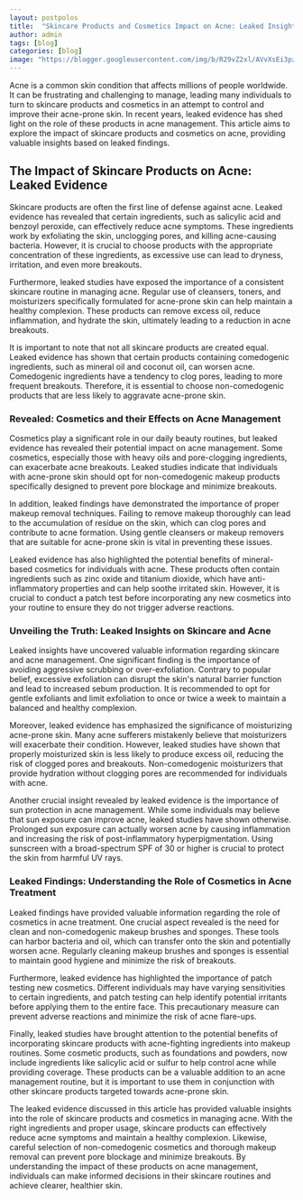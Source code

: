 ```yaml
---
layout: postpolos
title:  "Skincare Products and Cosmetics Impact on Acne: Leaked Insights"
author: admin
tags: [blog]
categories: [blog]
image: "https://blogger.googleusercontent.com/img/b/R29vZ2xl/AVvXsEi3pzPBT7tHyJ0_tNFWT7NT089BGV2g-P4-nHX9pOwg67LCS9nFkxe3nELmTufaX2kV2RAfjOvfp-4NiOGZ8ccx5Wy_T1cDK6HbZ0z93jtRZO1iEIeoDOy99Kyy67Kgws6vRXoCttGMTGKQi78j_I2VXGW7onFOmxNS1YKGpTvKS180K1hma5zO9LtcZQEo/s1600/20240407_220206.jpg"
---
```



<p>Acne is a common skin condition that affects millions of people worldwide. It can be frustrating and challenging to manage, leading many individuals to turn to skincare products and cosmetics in an attempt to control and improve their acne-prone skin. In recent years, leaked evidence has shed light on the role of these products in acne management. This article aims to explore the impact of skincare products and cosmetics on acne, providing valuable insights based on leaked findings.</p>
<h2>The Impact of Skincare Products on Acne: Leaked Evidence</h2>
<p>Skincare products are often the first line of defense against acne. Leaked evidence has revealed that certain ingredients, such as salicylic acid and benzoyl peroxide, can effectively reduce acne symptoms. These ingredients work by exfoliating the skin, unclogging pores, and killing acne-causing bacteria. However, it is crucial to choose products with the appropriate concentration of these ingredients, as excessive use can lead to dryness, irritation, and even more breakouts.</p>
<p>Furthermore, leaked studies have exposed the importance of a consistent skincare routine in managing acne. Regular use of cleansers, toners, and moisturizers specifically formulated for acne-prone skin can help maintain a healthy complexion. These products can remove excess oil, reduce inflammation, and hydrate the skin, ultimately leading to a reduction in acne breakouts.</p>
<p>It is important to note that not all skincare products are created equal. Leaked evidence has shown that certain products containing comedogenic ingredients, such as mineral oil and coconut oil, can worsen acne. Comedogenic ingredients have a tendency to clog pores, leading to more frequent breakouts. Therefore, it is essential to choose non-comedogenic products that are less likely to aggravate acne-prone skin.</p>
<h3>Revealed: Cosmetics and their Effects on Acne Management</h3>
<p>Cosmetics play a significant role in our daily beauty routines, but leaked evidence has revealed their potential impact on acne management. Some cosmetics, especially those with heavy oils and pore-clogging ingredients, can exacerbate acne breakouts. Leaked studies indicate that individuals with acne-prone skin should opt for non-comedogenic makeup products specifically designed to prevent pore blockage and minimize breakouts.</p>
<p>In addition, leaked findings have demonstrated the importance of proper makeup removal techniques. Failing to remove makeup thoroughly can lead to the accumulation of residue on the skin, which can clog pores and contribute to acne formation. Using gentle cleansers or makeup removers that are suitable for acne-prone skin is vital in preventing these issues.</p>
<p>Leaked evidence has also highlighted the potential benefits of mineral-based cosmetics for individuals with acne. These products often contain ingredients such as zinc oxide and titanium dioxide, which have anti-inflammatory properties and can help soothe irritated skin. However, it is crucial to conduct a patch test before incorporating any new cosmetics into your routine to ensure they do not trigger adverse reactions.</p>
<h3>Unveiling the Truth: Leaked Insights on Skincare and Acne</h3>
<p>Leaked insights have uncovered valuable information regarding skincare and acne management. One significant finding is the importance of avoiding aggressive scrubbing or over-exfoliation. Contrary to popular belief, excessive exfoliation can disrupt the skin's natural barrier function and lead to increased sebum production. It is recommended to opt for gentle exfoliants and limit exfoliation to once or twice a week to maintain a balanced and healthy complexion.</p>
<p>Moreover, leaked evidence has emphasized the significance of moisturizing acne-prone skin. Many acne sufferers mistakenly believe that moisturizers will exacerbate their condition. However, leaked studies have shown that properly moisturized skin is less likely to produce excess oil, reducing the risk of clogged pores and breakouts. Non-comedogenic moisturizers that provide hydration without clogging pores are recommended for individuals with acne.</p>
<p>Another crucial insight revealed by leaked evidence is the importance of sun protection in acne management. While some individuals may believe that sun exposure can improve acne, leaked studies have shown otherwise. Prolonged sun exposure can actually worsen acne by causing inflammation and increasing the risk of post-inflammatory hyperpigmentation. Using sunscreen with a broad-spectrum SPF of 30 or higher is crucial to protect the skin from harmful UV rays.</p>
<h3>Leaked Findings: Understanding the Role of Cosmetics in Acne Treatment</h3>
<p>Leaked findings have provided valuable information regarding the role of cosmetics in acne treatment. One crucial aspect revealed is the need for clean and non-comedogenic makeup brushes and sponges. These tools can harbor bacteria and oil, which can transfer onto the skin and potentially worsen acne. Regularly cleaning makeup brushes and sponges is essential to maintain good hygiene and minimize the risk of breakouts.</p>
<p>Furthermore, leaked evidence has highlighted the importance of patch testing new cosmetics. Different individuals may have varying sensitivities to certain ingredients, and patch testing can help identify potential irritants before applying them to the entire face. This precautionary measure can prevent adverse reactions and minimize the risk of acne flare-ups.</p>
<p>Finally, leaked studies have brought attention to the potential benefits of incorporating skincare products with acne-fighting ingredients into makeup routines. Some cosmetic products, such as foundations and powders, now include ingredients like salicylic acid or sulfur to help control acne while providing coverage. These products can be a valuable addition to an acne management routine, but it is important to use them in conjunction with other skincare products targeted towards acne-prone skin.</p>
<p>The leaked evidence discussed in this article has provided valuable insights into the role of skincare products and cosmetics in managing acne. With the right ingredients and proper usage, skincare products can effectively reduce acne symptoms and maintain a healthy complexion. Likewise, careful selection of non-comedogenic cosmetics and thorough makeup removal can prevent pore blockage and minimize breakouts. By understanding the impact of these products on acne management, individuals can make informed decisions in their skincare routines and achieve clearer, healthier skin.</p>


